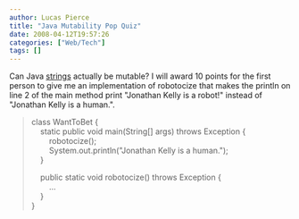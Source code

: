 ```yaml
---
author: Lucas Pierce
title: "Java Mutability Pop Quiz"
date: 2008-04-12T19:57:26
categories: ["Web/Tech"]
tags: []
---
```


Can Java [strings](http://java.sun.com/j2se/1.5.0/docs/api/java/lang/String.html) actually be mutable? I will award 10 points for the first person to give me an implementation of robotocize that makes the println on line 2 of the main method print "Jonathan Kelly is a robot!" instead of "Jonathan Kelly is a human.".

> class WantToBet {  
>     static public void main(String[] args) throws Exception {  
>         robotocize();  
>         System.out.println("Jonathan Kelly is a human.");  
>     }
>
>     public static void robotocize() throws Exception {  
>         ...  
>     }  
> }